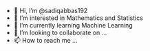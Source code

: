 - 👋 Hi, I’m @sadiqabbas192
- 👀 I’m interested in Mathematics and Statistics
- 🌱 I’m currently learning Machine Learning
- 💞️ I’m looking to collaborate on ...
- 📫 How to reach me ...

<!---
sadiqabbas192/sadiqabbas192 is a ✨ special ✨ repository because its `README.md` (this file) appears on your GitHub profile.
You can click the Preview link to take a look at your changes.
--->
